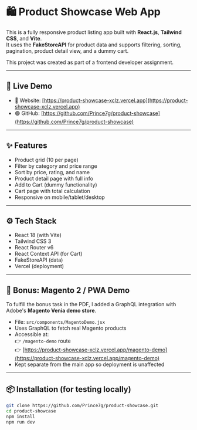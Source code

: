 # 🛍️ Product Showcase Web App

This is a fully responsive product listing app built with **React.js**, **Tailwind CSS**, and **Vite**.  
It uses the **FakeStoreAPI** for product data and supports filtering, sorting, pagination, product detail view, and a dummy cart.

This project was created as part of a frontend developer assignment.

---

## 🔗 Live Demo

- 🔴 Website: [https://product-showcase-xclz.vercel.app](https://product-showcase-xclz.vercel.app)
- 🟢 GitHub: [https://github.com/Prince7g/product-showcase](https://github.com/Prince7g/product-showcase)

---

## ✨ Features

- Product grid (10 per page)
- Filter by category and price range
- Sort by price, rating, and name
- Product detail page with full info
- Add to Cart (dummy functionality)
- Cart page with total calculation
- Responsive on mobile/tablet/desktop

---

## ⚙️ Tech Stack

- React 18 (with Vite)
- Tailwind CSS 3
- React Router v6
- React Context API (for Cart)
- FakeStoreAPI (data)
- Vercel (deployment)

---

## 🧩 Bonus: Magento 2 / PWA Demo

To fulfill the bonus task in the PDF, I added a GraphQL integration with Adobe's **Magento Venia demo store**.

- File: `src/components/MagentoDemo.jsx`
- Uses GraphQL to fetch real Magento products
- Accessible at:  
  👉 `/magento-demo` route  
  👉 [https://product-showcase-xclz.vercel.app/magento-demo](https://product-showcase-xclz.vercel.app/magento-demo)
- Kept separate from the main app so deployment is unaffected

---

## 📦 Installation (for testing locally)

```bash
git clone https://github.com/Prince7g/product-showcase.git
cd product-showcase
npm install
npm run dev
